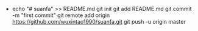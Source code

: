 * echo "# suanfa" >> README.md
git init
git add README.md
git commit -m "first commit"
git remote add origin https://github.com/wuxintao1990/suanfa.git
git push -u origin master